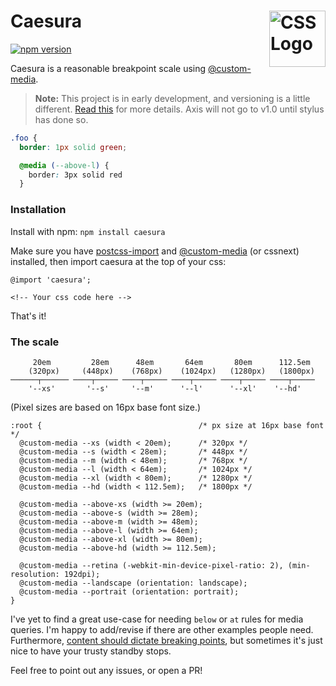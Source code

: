 # Caesura <img src="https://rawgit.com/jonathantneal/media-expressions-spec/gh-pages/css-logo.svg" alt="CSS Logo" width="90" height="90" align="right">

[![npm version](https://badge.fury.io/js/caesura.svg)](https://badge.fury.io/js/caesura)

Caesura is a reasonable breakpoint scale using [@custom-media](https://github.com/postcss/postcss-custom-media).
> **Note:** This project is in early development, and versioning is a little different. [Read this](http://markup.im/#q4_cRZ1Q) for more details. Axis will not go to v1.0 until stylus has done so.

```css
.foo {
  border: 1px solid green;

  @media (--above-l) {
    border: 3px solid red
  }
```

### Installation

Install with npm:
`npm install caesura`

Make sure you have [postcss-import](https://github.com/postcss/postcss-import) and [@custom-media](https://github.com/postcss/postcss-custom-media) (or cssnext) installed, then import caesura at the top of your css:

```
@import 'caesura';

<!-- Your css code here -->
```
That's it!

### The scale

```
     20em         28em      48em       64em       80em      112.5em
    (320px)     (448px)    (768px)    (1024px)   (1280px)   (1800px)
──────┬────── ────┬───── ────┬───── ────┬───── ────┬───── ────┬─────
    '--xs'       '--s'     '--m'      '--l'      '--xl'    '--hd'
```
(Pixel sizes are based on 16px base font size.)

```
:root {                                   /* px size at 16px base font */
  @custom-media --xs (width < 20em);      /* 320px */
  @custom-media --s (width < 28em);       /* 448px */
  @custom-media --m (width < 48em);       /* 768px */
  @custom-media --l (width < 64em);       /* 1024px */
  @custom-media --xl (width < 80em);      /* 1280px */
  @custom-media --hd (width < 112.5em);   /* 1800px */  

  @custom-media --above-xs (width >= 20em);
  @custom-media --above-s (width >= 28em);  
  @custom-media --above-m (width >= 48em);
  @custom-media --above-l (width >= 64em);
  @custom-media --above-xl (width >= 80em);
  @custom-media --above-hd (width >= 112.5em);

  @custom-media --retina (-webkit-min-device-pixel-ratio: 2), (min-resolution: 192dpi);
  @custom-media --landscape (orientation: landscape);
  @custom-media --portrait (orientation: portrait);  
}
```

I've yet to find a great use-case for needing `below` or `at` rules for media queries. I'm happy to add/revise if there are other examples people need. Furthermore, [content should dictate breaking points](https://github.com/jescalan/gps#breakpoints), but sometimes it's just nice to have your trusty standby stops.

Feel free to point out any issues, or open a PR!
